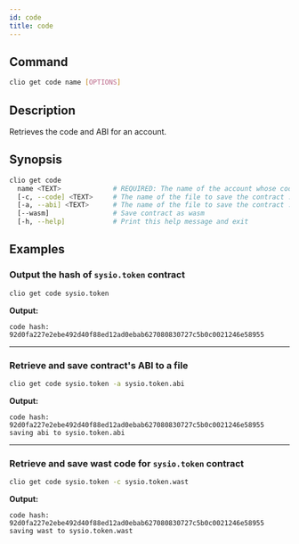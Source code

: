 ```yaml
---
id: code
title: code
---
```


## Command

```sh
clio get code name [OPTIONS]
```

## Description

Retrieves the code and ABI for an account.

## Synopsis

```sh
clio get code
  name <TEXT>             # REQUIRED: The name of the account whose code should be retrieved
  [-c, --code] <TEXT>     # The name of the file to save the contract .wast to
  [-a, --abi] <TEXT>      # The name of the file to save the contract .abi to
  [--wasm]                # Save contract as wasm
  [-h, --help]            # Print this help message and exit
```

## Examples

### Output the hash of `sysio.token` contract

```sh
clio get code sysio.token
```

**Output:**

```console
code hash: 92d0fa227e2ebe492d40f88ed12ad0ebab627080830727c5b0c0021246e58955
```

---

### Retrieve and save contract's ABI to a file

```sh
clio get code sysio.token -a sysio.token.abi
```

**Output:**

```console
code hash: 92d0fa227e2ebe492d40f88ed12ad0ebab627080830727c5b0c0021246e58955
saving abi to sysio.token.abi
```

---

### Retrieve and save wast code for `sysio.token` contract

```sh
clio get code sysio.token -c sysio.token.wast
```

**Output:**

```console
code hash: 92d0fa227e2ebe492d40f88ed12ad0ebab627080830727c5b0c0021246e58955
saving wast to sysio.token.wast
```
